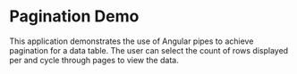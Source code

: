 # Pagination Demo

This application demonstrates the use of Angular pipes to achieve pagination for a data table. The user can select the count of rows displayed per and cycle through pages to view the data.
